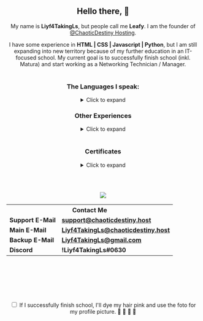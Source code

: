 <div align=center>
  <b><h2> Hello there</b>, 👋</h2>

My name is <b>Liyf4TakingLs</b>, but people call me <b>Leafy</b>. 
I am the founder of [@ChaoticDestiny Hosting](https://chaoticdestiny.host/).

I have some experience in <b>HTML | CSS | Javascript | Python</b>, but I am still expanding into new territory because of my further education in an IT-focused school. 
My current goal is to successfully finish school (inkl. Matura) and start working as a Networking Technician / Manager.
<br><br>

<b><h3>The Languages I speak:</h3></b>
<details><summary>Click to expand</summary>
<p>
  
    German (*Learning)
    English (Passed)
    Croatian (Passed)
</p>
</details>


<b><h3>Other Experiences</h3></b>
<details><summary>Click to expand</summary>
<p>
  
    Excel (Passed)
    Word (Passed)
    Access (Passed)
    MySQL (*Learning)
    PhP (*Learning)
    Adobe Photoshop (*Learning)
    Adobe Illustrator (*Learning)
    Adobe InDesign (*Learning)
    Adobe PremierePro (*Learning)
    Adobe AfterEffects (*Learning)
</p>
</details>
<br>
<b><h3>Certificates</h3></b>
<details><summary>Click to expand</summary>
<p>
  
    Cisco CCNA Certificate
</p>
</details>

<br><br>

<img class="center" src="https://readme-github-stats.now.sh/api?username=Liyf4TakingLs&theme=dark&show_icons=false&include_all_commits=true&count_private=true"><br>
  
<center><table>
<tr><th colspan="2"><b>Contact Me</b></th></tr>
<tr><td><b>Support E-Mail</b></td><td><b><a href="mailto:support@chaoticdestiny.host">support@chaoticdestiny.host</a></b></td></tr>
<tr><td><b>Main E-Mail</b></td><td><b><a href="mailto:Liyf4TakingLs@chaoticdestiny.host">Liyf4TakingLs@chaoticdestiny.host</a></b></td></tr>
<tr><td><b>Backup E-Mail</b></td><td><b><a href="mailto:Liyf4TakingLs@gmail.com">Liyf4TakingLs@gmail.com</a></b></td></tr>
<tr><td><b>Discord</b></td><td><b>!Liyf4TakingLs#0630</b></td></tr>
</table></center>
<br><br><br><br><br><br>

<input type="checkbox" id="finish" name="finish">
<label for="finish">If I successfully finish school, I'll dye my hair pink and use the foto for my profile picture. 🤞 🤞 🤞 🤞 </label>
</div>
